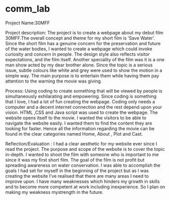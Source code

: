# comm_lab
Project Name:30MFF

Project description: The project is to create a webpage about my debut film 30MFF.The overall concept and theme for my short film is ‘Save Water’. Since the short film has a genuine concern for the preservation and future of the water bodies, I wanted to create a webpage which could invoke curiosity and concern in people. The design style also reflects visitor expectations, and the film itself. Another speciality of the film was it is a one man show acted by my dear brother alone. Since the topic is a serious issue, subtle colours like white and grey were used to show the motion in a simple way. The main purpose is to entertain them while having them pay attention to the warning the movie was giving.

Process: Using coding to create something that will be viewed by people is simultaneously exhilarating and empowering. Since coding is something that I love, I had a lot of fun creating the webpage. Coding only needs a computer and a decent internet connection and the rest depend upon your vision. HTML ,CSS and Java script was used to create the webpage. The website opens itself to the movie. I wanted the visitors to be able to navigate the website easily. I wanted them to find the content they are looking for faster. Hence all the information regarding the movie can be found in the clear categories named Home, About , Plot and Cast.

Reflection/Evaluation : I had a clear aesthetic for my website ever since I read the project. The purpose and scope of the website is to cover the topic in-depth. I wanted to shoot the film with someone who is important to me since it was my first short film. The goal of the film is not profit but spreading awareness on water conservation. I was able to accomplish the goals I had set for myself in the beginning of the project but as I was creating the website I’ve realised that there are many areas I need to improve upon. I have many weaknesses which hinders my growth in skills and to become more competent at work including inexperience. So I plan on making my weakness mystrength in the future.
